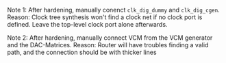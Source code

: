 Note 1:
After hardening, manually conenct `clk_dig_dummy` and `clk_dig_cgen`.
Reason: Clock tree synthesis won't find a clock net if no clock port is defined. Leave the top-level clock port alone afterwards.

Note 2: 
After hardening, manually connect VCM from the VCM generator and the DAC-Matrices.
Reason: Router will have troubles finding a valid path, and the connection should be with thicker lines
